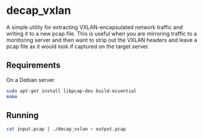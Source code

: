 # decap_vxlan

A simple utility for extracting VXLAN-encapsulated network traffic and writing it to a new pcap file.  This is useful when you are mirroring traffic to a monitoring server and then want to strip out the VXLAN headers and leave a pcap file as it would look if captured on the target server.

## Requirements
On a Debian server
```bash
sudo apt-get install libpcap-dev build-essential
make
```

## Running
```bash
cat input.pcap | ./decap_vxlan > output.pcap
```